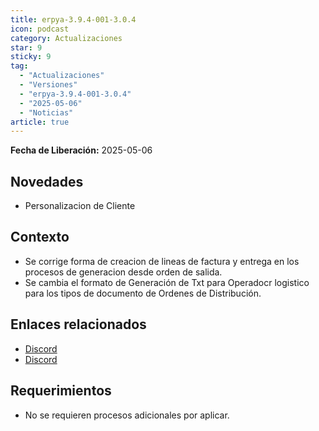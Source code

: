 ```yaml
---
title: erpya-3.9.4-001-3.0.4
icon: podcast
category: Actualizaciones
star: 9
sticky: 9
tag:
  - "Actualizaciones"
  - "Versiones"
  - "erpya-3.9.4-001-3.0.4"
  - "2025-05-06"
  - "Noticias"
article: true
---
```


**Fecha de Liberación:** 2025-05-06

## Novedades

- Personalizacion de Cliente

## Contexto

- Se corrige forma de creacion de lineas de factura y entrega en los procesos de generacion desde orden de salida.
- Se cambia el formato de Generación de Txt para Operadocr logistico para los tipos de documento de Ordenes de Distribución.

## Enlaces relacionados

- [Discord](https://discord.com/channels/882964599874420796/1367948629767098543)
- [Discord](https://discord.com/channels/882964599874420796/1362079202886684673)

## Requerimientos

- No se requieren procesos adicionales por aplicar.
